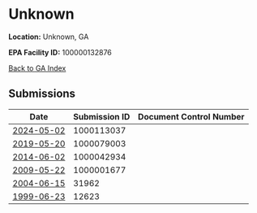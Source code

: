 # Unknown

**Location:** Unknown, GA

**EPA Facility ID:** 100000132876

[Back to GA Index](../../index.md)

## Submissions

| Date | Submission ID | Document Control Number |
|------|--------------|-------------------------|
| [2024-05-02](submissions/1000113037.md) | 1000113037 |  |
| [2019-05-20](submissions/1000079003.md) | 1000079003 |  |
| [2014-06-02](submissions/1000042934.md) | 1000042934 |  |
| [2009-05-22](submissions/1000001677.md) | 1000001677 |  |
| [2004-06-15](submissions/31962.md) | 31962 |  |
| [1999-06-23](submissions/12623.md) | 12623 |  |
